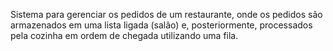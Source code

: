 Sistema para gerenciar os pedidos de um restaurante, onde os pedidos são armazenados em uma lista ligada (salão) e, posteriormente, processados pela cozinha em ordem de chegada utilizando uma fila.

